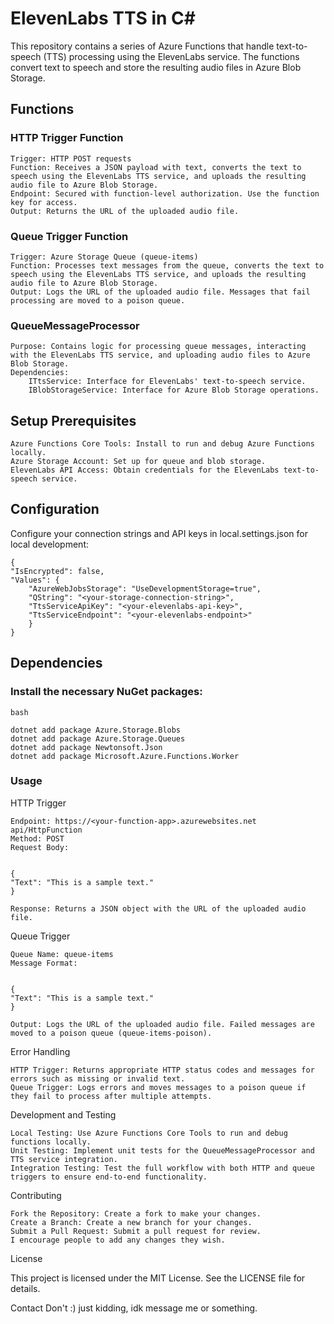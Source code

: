 # ElevenLabs TTS in C#

This repository contains a series of Azure Functions that handle text-to-speech (TTS) processing using the ElevenLabs service. The functions convert text to speech and store the resulting audio files in Azure Blob Storage.

## Functions 

### HTTP Trigger Function

    Trigger: HTTP POST requests
    Function: Receives a JSON payload with text, converts the text to speech using the ElevenLabs TTS service, and uploads the resulting audio file to Azure Blob Storage.
    Endpoint: Secured with function-level authorization. Use the function key for access.
    Output: Returns the URL of the uploaded audio file.

### Queue Trigger Function

    Trigger: Azure Storage Queue (queue-items)
    Function: Processes text messages from the queue, converts the text to speech using the ElevenLabs TTS service, and uploads the resulting audio file to Azure Blob Storage.
    Output: Logs the URL of the uploaded audio file. Messages that fail processing are moved to a poison queue.

### QueueMessageProcessor

    Purpose: Contains logic for processing queue messages, interacting with the ElevenLabs TTS service, and uploading audio files to Azure Blob Storage.
    Dependencies:
        ITtsService: Interface for ElevenLabs' text-to-speech service.
        IBlobStorageService: Interface for Azure Blob Storage operations.


## Setup Prerequisites

    Azure Functions Core Tools: Install to run and debug Azure Functions locally.
    Azure Storage Account: Set up for queue and blob storage.
    ElevenLabs API Access: Obtain credentials for the ElevenLabs text-to-speech service.



## Configuration

Configure your connection strings and API keys in local.settings.json for local development:


    {
    "IsEncrypted": false,
    "Values": {
        "AzureWebJobsStorage": "UseDevelopmentStorage=true",
        "QString": "<your-storage-connection-string>",
        "TtsServiceApiKey": "<your-elevenlabs-api-key>",
        "TtsServiceEndpoint": "<your-elevenlabs-endpoint>"
        }
    }


## Dependencies

### Install the necessary NuGet packages:

    bash

    dotnet add package Azure.Storage.Blobs
    dotnet add package Azure.Storage.Queues
    dotnet add package Newtonsoft.Json
    dotnet add package Microsoft.Azure.Functions.Worker

### Usage

HTTP Trigger

    Endpoint: https://<your-function-app>.azurewebsites.net api/HttpFunction
    Method: POST
    Request Body:


    {
    "Text": "This is a sample text."
    }

    Response: Returns a JSON object with the URL of the uploaded audio file.

Queue Trigger

    Queue Name: queue-items
    Message Format:


    {
    "Text": "This is a sample text."
    }

    Output: Logs the URL of the uploaded audio file. Failed messages are moved to a poison queue (queue-items-poison).

Error Handling

    HTTP Trigger: Returns appropriate HTTP status codes and messages for errors such as missing or invalid text.
    Queue Trigger: Logs errors and moves messages to a poison queue if they fail to process after multiple attempts.

Development and Testing

    Local Testing: Use Azure Functions Core Tools to run and debug functions locally.
    Unit Testing: Implement unit tests for the QueueMessageProcessor and TTS service integration.
    Integration Testing: Test the full workflow with both HTTP and queue triggers to ensure end-to-end functionality.

Contributing

    Fork the Repository: Create a fork to make your changes.
    Create a Branch: Create a new branch for your changes.
    Submit a Pull Request: Submit a pull request for review.
    I encourage people to add any changes they wish. 


License

This project is licensed under the MIT License. See the LICENSE file for details.

Contact
    Don't :)
    just kidding, idk message me or something.
